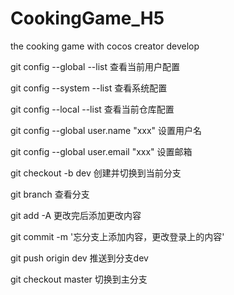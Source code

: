 # CookingGame_H5
the cooking game with cocos creator develop

git config --global --list 查看当前用户配置

git config --system --list 查看系统配置

git config --local --list 查看当前仓库配置

git config --global user.name "xxx"  设置用户名 

git config --global user.email "xxx" 设置邮箱

git checkout -b dev  创建并切换到当前分支

git branch 查看分支

git add -A 更改完后添加更改内容

git commit -m '忘分支上添加内容，更改登录上的内容'

git push origin dev 推送到分支dev

git checkout master 切换到主分支
